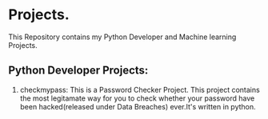 # Projects.
This Repository contains my Python Developer and Machine learning Projects. 

## Python Developer Projects:
1. checkmypass:
This is a Password Checker Project. This project contains the most legitamate way for you to check whether your password have been hacked(released under Data Breaches) ever.It's written in python.
